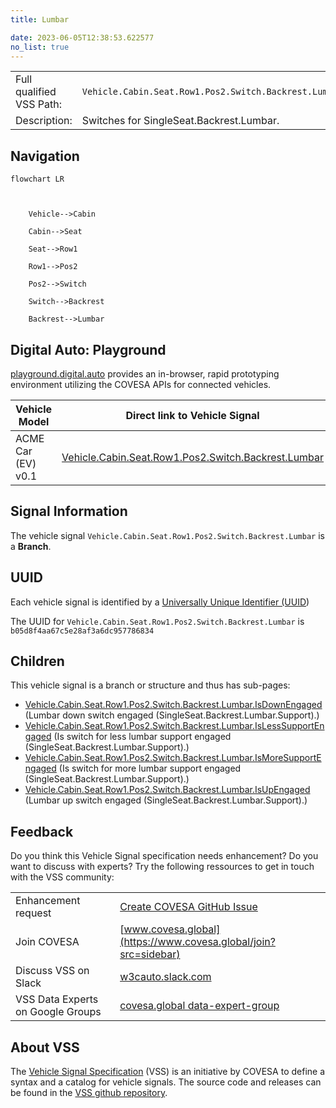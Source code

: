 ```yaml
---
title: Lumbar

date: 2023-06-05T12:38:53.622577
no_list: true
---
```



| | |
|---|---|
| Full qualified VSS Path: | `Vehicle.Cabin.Seat.Row1.Pos2.Switch.Backrest.Lumbar` |
| Description: | Switches for SingleSeat.Backrest.Lumbar. |

## Navigation

```mermaid
flowchart LR



    Vehicle-->Cabin

    Cabin-->Seat

    Seat-->Row1

    Row1-->Pos2

    Pos2-->Switch

    Switch-->Backrest

    Backrest-->Lumbar

```


## Digital Auto: Playground

[playground.digital.auto](http://digital.auto) provides an in-browser, rapid prototyping environment utilizing the COVESA APIs for connected vehicles. 

| Vehicle Model | Direct link to Vehicle Signal |
|---|---|
| ACME Car (EV) v0.1 | [Vehicle.Cabin.Seat.Row1.Pos2.Switch.Backrest.Lumbar](https://digitalauto.netlify.app/model/STLWzk1WyqVVLbfymb4f/cvi/list/Vehicle.Cabin.Seat.Row1.Pos2.Switch.Backrest.Lumbar/) |


## Signal Information




The vehicle signal `Vehicle.Cabin.Seat.Row1.Pos2.Switch.Backrest.Lumbar` is a **Branch**.





## UUID

Each vehicle signal is identified by a [Universally Unique Identifier (UUID](https://en.wikipedia.org/wiki/Universally_unique_identifier))

The UUID for `Vehicle.Cabin.Seat.Row1.Pos2.Switch.Backrest.Lumbar` is `b05d8f4aa67c5e28af3a6dc957786834`

## Children

This vehicle signal is a branch or structure and thus has sub-pages:

- [Vehicle.Cabin.Seat.Row1.Pos2.Switch.Backrest.Lumbar.IsDownEngaged](isdownengaged/) (Lumbar down switch engaged (SingleSeat.Backrest.Lumbar.Support).)
- [Vehicle.Cabin.Seat.Row1.Pos2.Switch.Backrest.Lumbar.IsLessSupportEngaged](islesssupportengaged/) (Is switch for less lumbar support engaged (SingleSeat.Backrest.Lumbar.Support).)
- [Vehicle.Cabin.Seat.Row1.Pos2.Switch.Backrest.Lumbar.IsMoreSupportEngaged](ismoresupportengaged/) (Is switch for more lumbar support engaged (SingleSeat.Backrest.Lumbar.Support).)
- [Vehicle.Cabin.Seat.Row1.Pos2.Switch.Backrest.Lumbar.IsUpEngaged](isupengaged/) (Lumbar up switch engaged (SingleSeat.Backrest.Lumbar.Support).)


## Feedback

Do you think this Vehicle Signal specification needs enhancement? Do you want to discuss with experts? Try the following ressources to get in touch with the VSS community:

| | |
|---|---|
| Enhancement request | [Create COVESA GitHub Issue](https://github.com/COVESA/vehicle_signal_specification/issues/new?body=Please+describe+your+feedback&title=Signal+feedback+Vehicle.Cabin.Seat.Row1.Pos2.Switch.Backrest.Lumbar) |
| Join COVESA | [www.covesa.global](https://www.covesa.global/join?src=sidebar) |
| Discuss VSS on Slack | [w3cauto.slack.com](http://w3cauto.slack.com/) |
| VSS Data Experts on Google Groups | [covesa.global data-expert-group](https://groups.google.com/a/covesa.global/g/data-expert-group) |

## About VSS

The [Vehicle Signal Specification](https://covesa.github.io/vehicle_signal_specification/) (VSS)
is an initiative by COVESA to define a syntax and a catalog for vehicle signals.
The source code and releases can be found in the [VSS github repository](https://github.com/COVESA/vehicle_signal_specification).

